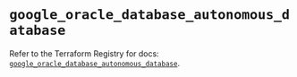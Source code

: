 # `google_oracle_database_autonomous_database`

Refer to the Terraform Registry for docs: [`google_oracle_database_autonomous_database`](https://registry.terraform.io/providers/hashicorp/google-beta/6.16.0/docs/resources/google_oracle_database_autonomous_database).
